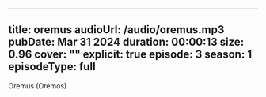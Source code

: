  ---
title: oremus
audioUrl: /audio/oremus.mp3
pubDate: Mar 31 2024
duration: 00:00:13
size: 0.96
cover: ""
explicit: true
episode: 3
season: 1
episodeType: full
---
Oremus (Oremos)